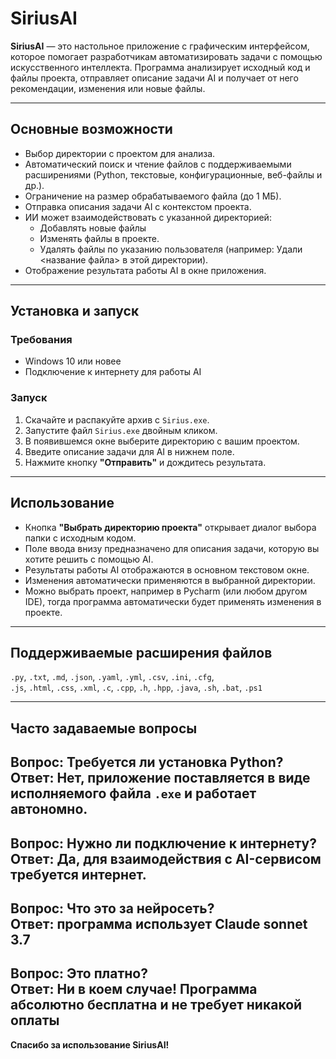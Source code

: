# SiriusAI

**SiriusAI** — это настольное приложение с графическим интерфейсом, которое помогает разработчикам автоматизировать задачи с помощью искусственного интеллекта. Программа анализирует исходный код и файлы проекта, отправляет описание задачи AI и получает от него рекомендации, изменения или новые файлы.

---

## Основные возможности

- Выбор директории с проектом для анализа.
- Автоматический поиск и чтение файлов с поддерживаемыми расширениями (Python, текстовые, конфигурационные, веб-файлы и др.).
- Ограничение на размер обрабатываемого файла (до 1 МБ).
- Отправка описания задачи AI с контекстом проекта.
- ИИ может взаимодействовать с указанной директорией:
  - Добавлять новые файлы
  - Изменять файлы в проекте.
  - Удалять файлы по указанию пользователя (например: Удали <название файла> в этой директории).
- Отображение результата работы AI в окне приложения.

---

## Установка и запуск

### Требования

- Windows 10 или новее
- Подключение к интернету для работы AI

### Запуск

1. Скачайте и распакуйте архив с `Sirius.exe`.
2. Запустите файл `Sirius.exe` двойным кликом.
3. В появившемся окне выберите директорию с вашим проектом.
4. Введите описание задачи для AI в нижнем поле.
5. Нажмите кнопку **"Отправить"** и дождитесь результата.

---

## Использование

- Кнопка **"Выбрать директорию проекта"** открывает диалог выбора папки с исходным кодом.
- Поле ввода внизу предназначено для описания задачи, которую вы хотите решить с помощью AI.
- Результаты работы AI отображаются в основном текстовом окне.
- Изменения автоматически применяются в выбранной директории.
- Можно выбрать проект, например в Pycharm (или любом другом IDE), тогда программа автоматически будет применять изменения в проекте.

---

## Поддерживаемые расширения файлов

`.py`, `.txt`, `.md`, `.json`, `.yaml`, `.yml`, `.csv`, `.ini`, `.cfg`,  
`.js`, `.html`, `.css`, `.xml`, `.c`, `.cpp`, `.h`, `.hpp`, `.java`, `.sh`, `.bat`, `.ps1`

---

## Часто задаваемые вопросы

**Вопрос: Требуется ли установка Python?**  
**Ответ:** Нет, приложение поставляется в виде исполняемого файла `.exe` и работает автономно.
---
**Вопрос: Нужно ли подключение к интернету?**                                                                                                                           
**Ответ:** Да, для взаимодействия с AI-сервисом требуется интернет.
---
**Вопрос: Что это за нейросеть?**                                                                                                                          
**Ответ:** программа использует **Claude sonnet 3.7**
---
**Вопрос: Это платно?**                                                                                                      
**Ответ:** Ни в коем случае! Программа **абсолютно бесплатна и не требует никакой оплаты** 
---

**Спасибо за использование SiriusAI!**
